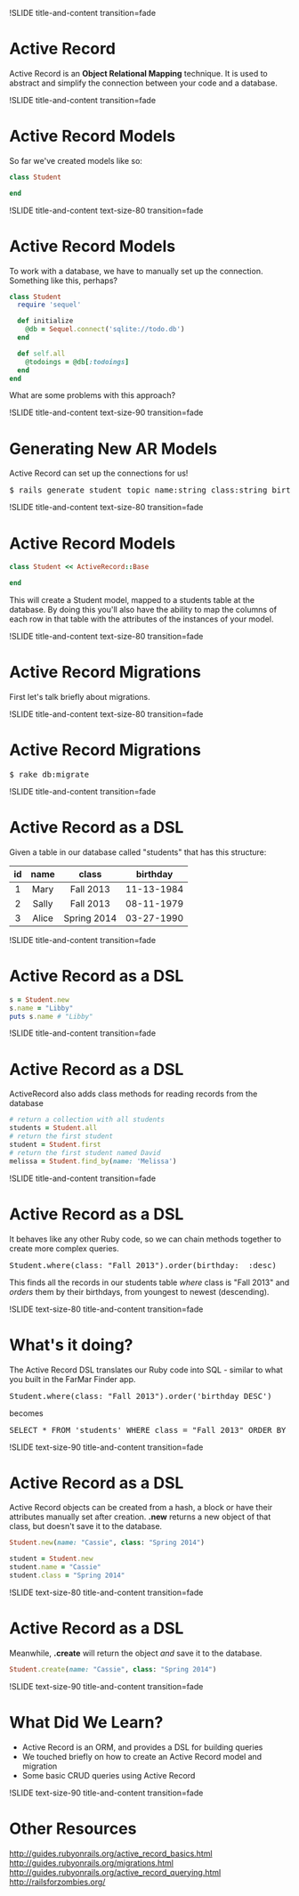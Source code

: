 !SLIDE title-and-content transition=fade

Active Record
=============

Active Record is an  **Object Relational Mapping** technique. It is used to abstract and simplify the connection between your code and a database.


!SLIDE title-and-content transition=fade

Active Record Models
====================

So far we've created models like so:

```ruby
class Student

end
```

!SLIDE title-and-content text-size-80 transition=fade

Active Record Models
====================

To work with a database, we have to manually set up the connection. Something like this, perhaps?

```ruby
class Student
  require 'sequel'

  def initialize
    @db = Sequel.connect('sqlite://todo.db')
  end

  def self.all
    @todoings = @db[:todoings]
  end
end
```
What are some problems with this approach?


!SLIDE title-and-content text-size-90 transition=fade

Generating New AR Models
========================
Active Record can set up the connections for us!

<pre>
$ rails generate student topic name:string class:string birthday:datetime
</pre>


!SLIDE title-and-content text-size-80 transition=fade

Active Record Models
====================

```ruby
class Student << ActiveRecord::Base

end
```

This will create a Student model, mapped to a students table at the database. By doing this you'll also have the ability to map the columns of each row in that table with the attributes of the instances of your model. 

!SLIDE title-and-content text-size-80 transition=fade

Active Record Migrations
========================

First let's talk briefly about migrations.


!SLIDE title-and-content text-size-80 transition=fade

Active Record Migrations
========================

<pre>
$ rake db:migrate
</pre>


!SLIDE title-and-content transition=fade

Active Record as a DSL
======================

Given a table in our database called "students" that has this structure:

| id | name  | class       | birthday   |
|:--:|:-----:|:-----------:|:----------:|
|  1 | Mary  | Fall 2013   | 11-13-1984 |
|  2 | Sally | Fall 2013   | 08-11-1979 |
|  3 | Alice | Spring 2014 | 03-27-1990 |


!SLIDE title-and-content transition=fade

Active Record as a DSL
======================

```ruby
s = Student.new
s.name = "Libby"
puts s.name # "Libby"
```

!SLIDE title-and-content transition=fade

Active Record as a DSL
======================

ActiveRecord also adds class methods for reading records from the database

```ruby
# return a collection with all students
students = Student.all
# return the first student
student = Student.first
# return the first student named David
melissa = Student.find_by(name: 'Melissa')
```


!SLIDE title-and-content transition=fade

Active Record as a DSL
======================

It behaves like any other Ruby code, so we can chain methods together to create more complex queries.

<pre>
Student.where(class: "Fall 2013").order(birthday:  :desc)
</pre>

This finds all the records in our students table *where* class is "Fall 2013" and *orders* them by their birthdays, from youngest to newest (descending).


!SLIDE text-size-80 title-and-content transition=fade

What's it doing?
================

The Active Record DSL translates our Ruby code into SQL - similar to what you built in the FarMar Finder app.
<pre>
Student.where(class: "Fall 2013").order('birthday DESC')
</pre>

becomes

<pre>
SELECT * FROM 'students' WHERE class = "Fall 2013" ORDER BY birthday DESC
</pre>


!SLIDE text-size-90 title-and-content transition=fade

Active Record as a DSL
======================

Active Record objects can be created from a hash, a block or have their attributes manually set after creation. **.new** returns a new object of that class, but doesn't save it to the database.

```ruby
Student.new(name: "Cassie", class: "Spring 2014")
```

```ruby
student = Student.new
student.name = "Cassie"
student.class = "Spring 2014"
```


!SLIDE text-size-80 title-and-content transition=fade

Active Record as a DSL
======================

Meanwhile, **.create** will return the object *and* save it to the database.

```ruby
Student.create(name: "Cassie", class: "Spring 2014")
```


!SLIDE text-size-90 title-and-content transition=fade

What Did We Learn?
==================
+ Active Record is an ORM, and provides a DSL for building queries
+ We touched briefly on how to create an Active Record model and migration
+ Some basic CRUD queries using Active Record


!SLIDE text-size-90 title-and-content transition=fade

Other Resources
===============
http://guides.rubyonrails.org/active_record_basics.html
http://guides.rubyonrails.org/migrations.html
http://guides.rubyonrails.org/active_record_querying.html
http://railsforzombies.org/



